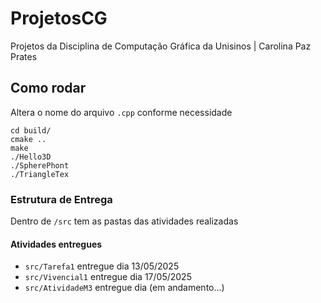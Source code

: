 # ProjetosCG
Projetos da Disciplina de Computação Gráfica da Unisinos | Carolina Paz Prates


## Como rodar

Altera o nome do arquivo `.cpp` conforme necessidade

```
cd build/
cmake .. 
make 
./Hello3D
./SpherePhont
./TriangleTex
```

### Estrutura de Entrega

Dentro de `/src` tem as pastas das atividades realizadas

#### Atividades entregues

* `src/Tarefa1` entregue dia 13/05/2025
* `src/Vivencial1` entregue dia 17/05/2025
* `src/AtividadeM3` entregue dia (em andamento...)